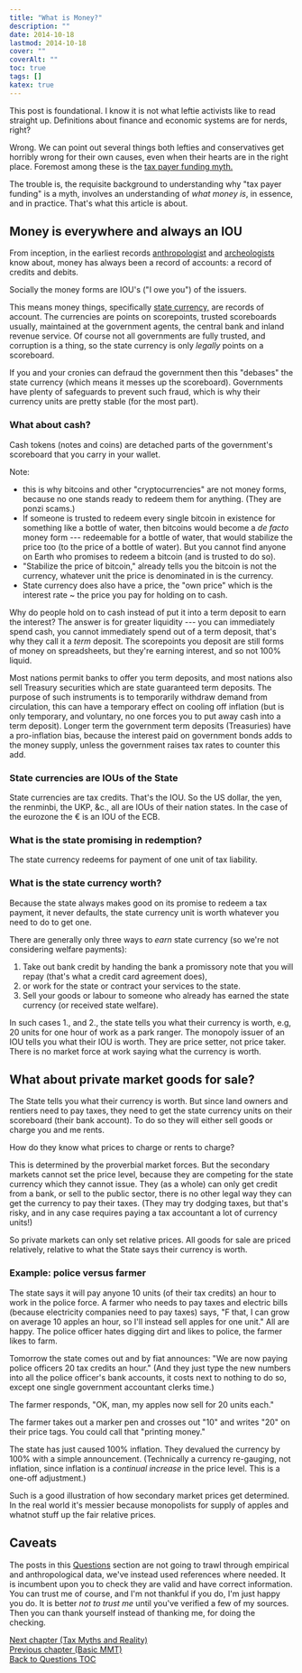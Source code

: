 ```yaml
---
title: "What is Money?"
description: ""
date: 2014-10-18
lastmod: 2014-10-18
cover: ""
coverAlt: ""
toc: true
tags: []
katex: true
---
```


This post is foundational. I know it is not what leftie activists like to read straight up. Definitions about finance and economic systems are for nerds, right?

Wrong. 
We can point out several things both lefties and conservatives get horribly wrong for their own causes, even when their hearts are in the right place. 
Foremost among these is the [tax payer funding myth.](../3_tax_myths)

The trouble is, the requisite background to understanding why "tax payer funding" is a myth, involves an understanding of *what money is*, in essence, and in practice. 
That's what this article is about.

## Money is everywhere and always an IOU

From inception, in the earliest records [anthropologist](https://en.wikipedia.org/wiki/Debt:_The_First_5000_Years) and [archeologists](https://www.semanticscholar.org/paper/The-Archaeology-of-Money%3A-Debt-versus-Barter-of-Hudson/c8917892e2512ded4e043c4a8717861fb9963123) know about, money has always been a record of accounts: a record of credits and debits. 

Socially the money forms are IOU's ("I owe you") of the issuers. 

This means money things, specifically [state currency,](https://www.levyinstitute.org/pubs/Wray_Understanding_Modern.pdf) are records of account. 
The currencies are points on scorepoints, trusted scoreboards usually, maintained at the government agents, the central bank and inland revenue service. 
Of course not all governments are fully trusted, and corruption is a thing, so the state currency is only *legally* points on a scoreboard. 

If you and your cronies can defraud the government then this "debases" the state currency (which means it messes up the scoreboard). 
Governments have plenty of safeguards to prevent such fraud, which is why their currency units are pretty stable (for the most part).

### What about cash? 

Cash  tokens (notes and coins) are detached parts of the government's scoreboard that you carry in your wallet. 

Note:
* this is why bitcoins and other "cryptocurrencies" are not money forms, because no one stands ready to redeem them for anything.  (They are ponzi scams.)
* If someone is trusted to redeem every single bitcoin in existence for something like a bottle of water, then bitcoins would become a *de facto* money form --- redeemable for a bottle of water, that would stabilize the price too (to the price of a bottle of water). But you cannot find anyone on Earth who promises to redeem a bitcoin (and is trusted to do so).
* "Stabilize the price of bitcoin," already tells you the bitcoin is not the currency, whatever unit the price is denominated in is the currency.
* State currency does also have a price, the "own price" which is the interest rate ~ the price you pay for holding on to cash.

Why do people hold on to cash instead of put it into a term deposit to earn the interest? 
The answer is for greater liquidity --- you can immediately spend cash, you cannot immediately spend out of a term deposit, that's why they call it a *_term_* deposit. 
The scorepoints you deposit are still forms of money on spreadsheets, but they're earning interest, and so not 100% liquid.

Most nations permit banks to offer you term deposits, and most nations also sell Treasury securities which are state guaranteed term deposits. 
The purpose of such instruments is to temporarily withdraw demand from circulation, this can have a temporary effect on cooling off inflation (but is only temporary, and voluntary, no one forces you to put away cash into a term deposit).
Longer term the government term deposits (Treasuries) have a pro-inflation bias, because the interest paid on government bonds adds to the money supply, unless the government raises tax rates to counter this add.


### State currencies are IOUs of the State

State currencies are tax credits. That's the IOU. 
So the US dollar, the yen, the renminbi, the UKP, &c., all are IOUs of their nation states. 
In the case of the eurozone the € is an IOU of the ECB.

### What is the state promising in redemption?

The state currency redeems for payment of one unit of tax liability.

### What is the state currency worth?

Because the state always makes good on its promise to redeem a tax payment, it never defaults, the state currency unit is worth whatever you need to do to get one.

There are generally only three ways to *earn* state currency (so we're not considering welfare payments):

1. Take out bank credit by handing the bank a promissory note that you will repay (that's what a  credit card agreement does),
2. or work for the state or contract your services to the state.
3. Sell your goods or labour to someone who already has earned the state currency (or received state welfare).

In such cases 1., and 2., the state tells you what their currency is worth, e.g, 20 units for one hour of work as a park ranger.
The monopoly issuer of an IOU tells you what their IOU is worth. 
They are price setter, not price taker. 
There is no market force at work saying what the currency is worth.

## What about private market goods for sale?

The State tells you what their currency is worth. 
But since land owners and rentiers need to pay taxes, they need to get the state currency units on their scoreboard (their bank account). 
To do so they will either sell goods or charge you and me rents.

How do they know what prices to charge or rents to charge?

This is determined by the proverbial market forces. But the secondary markets cannot set the price level, because they are competing for the state currency which they cannot issue. 
They (as a whole) can only get credit from a bank, or sell to the public sector, there is no other legal way they can get the currency to pay their taxes. 
(They may try dodging taxes, but that's risky, and in any case requires paying a tax accountant a lot of currency units!)

So private markets can only set relative prices.  All goods for sale are priced relatively, relative to what the State says their currency is worth.

### Example: police versus farmer

The state says it will pay anyone 10 units (of their tax credits) an hour to work in the police force. 
A farmer who needs to pay taxes and electric bills (because electricity companies need to pay taxes) says, "F that, I can grow on average 10 apples an hour, so I'll instead sell apples for one unit." 
All are happy. The police officer hates digging dirt and likes to police, the farmer likes to farm.

Tomorrow the state comes out and by fiat announces: "We are now paying police officers 20 tax credits an hour." 
(And they just type the new numbers into all the police officer's bank accounts, it costs next to nothing to do so, except one single government accountant clerks time.)

The farmer responds, "OK, man, my apples now sell for 20 units each."

The farmer takes out a marker pen and crosses out "10" and writes "20" on their price tags. 
You could call that "printing money."

The state has just caused 100% inflation. 
They devalued the currency by 100% with a simple announcement. 
(Technically a currency re-gauging, not inflation, since inflation is a *continual increase* in the price level. 
This is a one-off adjustment.)

Such is a good illustration of how secondary market prices get determined. 
In the real world it's messier because monopolists for supply of apples and whatnot stuff up the fair relative prices.


## Caveats

The posts in this [Questions](../) section are not going to trawl through empirical and anthropological data, we've instead  used references where needed. 
It is incumbent upon you to check they are valid and have correct information. 
You can trust me of course, and I'm not thankful if you do, I'm just happy you do. 
It is better *not to trust me* until you've verified a few of my sources.
Then you can thank yourself instead of thanking me, for doing the checking.



[Next chapter (Tax Myths and Reality)](../3_tax_myths)  
[Previous chapter (Basic MMT)](../1_basic_ohangapai)  
[Back to Questions TOC](../)
